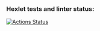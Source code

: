 ### Hexlet tests and linter status:
[![Actions Status](https://github.com/black1voron/fullstack-javascript-project-44/actions/workflows/hexlet-check.yml/badge.svg)](https://github.com/black1voron/fullstack-javascript-project-44/actions)